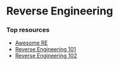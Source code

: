 # Reverse Engineering

### Top resources
 - [Awesome RE](https://github.com/tylerha97/awesome-reversing)
 - [Reverse Engineering 101](https://malwareunicorn.org/workshops/re101.html#0)
 - [Reverse Engineering 102](https://malwareunicorn.org/workshops/re102.html#0)
